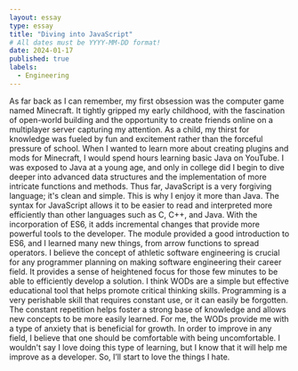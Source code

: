 ```yaml
---
layout: essay
type: essay
title: "Diving into JavaScript"
# All dates must be YYYY-MM-DD format!
date: 2024-01-17
published: true
labels:
  - Engineering
---
```


As far back as I can remember, my first obsession was the computer game named Minecraft. It tightly gripped my early childhood, with the fascination of open-world building and the opportunity to create friends online on a multiplayer server capturing my attention. As a child, my thirst for knowledge was fueled by fun and excitement rather than the forceful pressure of school. When I wanted to learn more about creating plugins and mods for Minecraft, I would spend hours learning basic Java on YouTube. I was exposed to Java at a young age, and only in college did I begin to dive deeper into advanced data structures and the implementation of more intricate functions and methods.
Thus far, JavaScript is a very forgiving language; it's clean and simple. This is why I enjoy it more than Java. The syntax for JavaScript allows it to be easier to read and interpreted more efficiently than other languages such as C, C++, and Java. With the incorporation of ES6, it adds incremental changes that provide more powerful tools to the developer. The module provided a good introduction to ES6, and I learned many new things, from arrow functions to spread operators.
I believe the concept of athletic software engineering is crucial for any programmer planning on making software engineering their career field. It provides a sense of heightened focus for those few minutes to be able to efficiently develop a solution. I think WODs are a simple but effective educational tool that helps promote critical thinking skills. Programming is a very perishable skill that requires constant use, or it can easily be forgotten. The constant repetition helps foster a strong base of knowledge and allows new concepts to be more easily learned. For me, the WODs provide me with a type of anxiety that is beneficial for growth. In order to improve in any field, I believe that one should be comfortable with being uncomfortable. I wouldn't say I love doing this type of learning, but I know that it will help me improve as a developer. So, I’ll start to love the things I hate.
